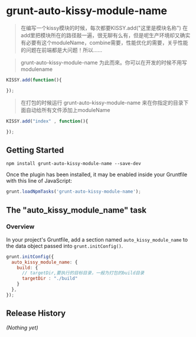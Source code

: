 # grunt-auto-kissy-module-name

> 在编写一个kissy模块的时候，每次都要KISSY.add("这里是模块名称") 在 add里把模块所在的路径敲一遍，很无聊有么有，但是呢生产环境却又确实有必要有这个moduleName，combine需要，性能优化的需要，关乎性能的问题在前端都是大问题！所以......

> grunt-auto-kissy-module-name 为此而來。你可以在开发的时候不用写modulename

  ```js
  KISSY.add(function(){
  
  });
  ```

> 在打包的时候运行 grunt-auto-kissy-module-name 来在你指定的目录下面自动给所有文件添加上moduleName

  ```js
  KISSY.add("index" , function(){
  
  });
  ```
 

## Getting Started

```shell
npm install grunt-auto-kissy-module-name --save-dev
```

Once the plugin has been installed, it may be enabled inside your Gruntfile with this line of JavaScript:

```js
grunt.loadNpmTasks('grunt-auto-kissy-module-name');
```

## The "auto_kissy_module_name" task

### Overview
In your project's Gruntfile, add a section named `auto_kissy_module_name` to the data object passed into `grunt.initConfig()`.

```js
grunt.initConfig({
  auto_kissy_module_name: {
    build: {
      // targetDir,要执行的目标目录，一般为打包的build目录
      targetDir : "./build"
    }
  },
});
```

## Release History
_(Nothing yet)_
